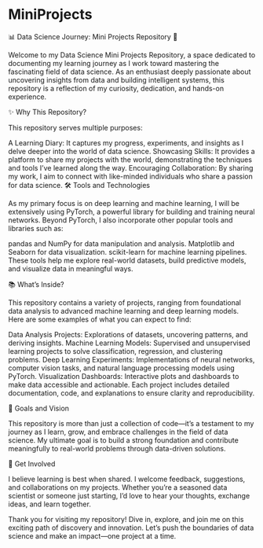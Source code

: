# MiniProjects
📊 Data Science Journey: Mini Projects Repository 🚀

Welcome to my Data Science Mini Projects Repository, a space dedicated to documenting my learning journey as I work toward mastering the fascinating field of data science. As an enthusiast deeply passionate about uncovering insights from data and building intelligent systems, this repository is a reflection of my curiosity, dedication, and hands-on experience.

✨ Why This Repository?

This repository serves multiple purposes:

A Learning Diary: It captures my progress, experiments, and insights as I delve deeper into the world of data science.
Showcasing Skills: It provides a platform to share my projects with the world, demonstrating the techniques and tools I’ve learned along the way.
Encouraging Collaboration: By sharing my work, I aim to connect with like-minded individuals who share a passion for data science.
🛠️ Tools and Technologies

As my primary focus is on deep learning and machine learning, I will be extensively using PyTorch, a powerful library for building and training neural networks. Beyond PyTorch, I also incorporate other popular tools and libraries such as:

pandas and NumPy for data manipulation and analysis.
Matplotlib and Seaborn for data visualization.
scikit-learn for machine learning pipelines.
These tools help me explore real-world datasets, build predictive models, and visualize data in meaningful ways.

📚 What’s Inside?

This repository contains a variety of projects, ranging from foundational data analysis to advanced machine learning and deep learning models. Here are some examples of what you can expect to find:

Data Analysis Projects: Explorations of datasets, uncovering patterns, and deriving insights.
Machine Learning Models: Supervised and unsupervised learning projects to solve classification, regression, and clustering problems.
Deep Learning Experiments: Implementations of neural networks, computer vision tasks, and natural language processing models using PyTorch.
Visualization Dashboards: Interactive plots and dashboards to make data accessible and actionable.
Each project includes detailed documentation, code, and explanations to ensure clarity and reproducibility.

🌟 Goals and Vision

This repository is more than just a collection of code—it’s a testament to my journey as I learn, grow, and embrace challenges in the field of data science. My ultimate goal is to build a strong foundation and contribute meaningfully to real-world problems through data-driven solutions.

🤝 Get Involved

I believe learning is best when shared. I welcome feedback, suggestions, and collaborations on my projects. Whether you’re a seasoned data scientist or someone just starting, I’d love to hear your thoughts, exchange ideas, and learn together.

Thank you for visiting my repository! Dive in, explore, and join me on this exciting path of discovery and innovation. Let’s push the boundaries of data science and make an impact—one project at a time.

